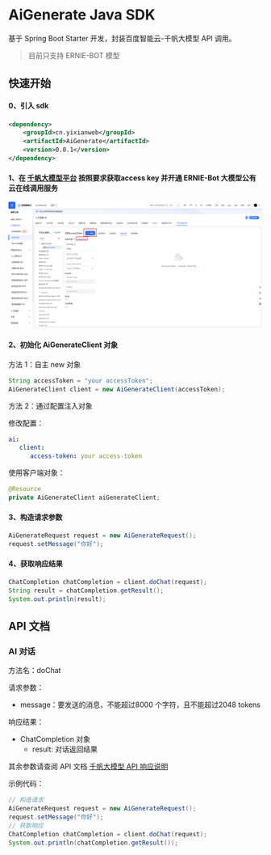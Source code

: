 # AiGenerate Java SDK

基于 Spring Boot Starter 开发，封装百度智能云-千帆大模型 API 调用。

> 目前只支持 ERNIE-BOT 模型

## 快速开始

#### 0、引入 sdk

```xml
<dependency>
    <groupId>cn.yixianweb</groupId>
    <artifactId>AiGenerate</artifactId>
    <version>0.0.1</version>
</dependency>
```

#### 1、在 [千帆大模型平台](https://console.bce.baidu.com/tools/?_=1692863460488#/api?product=AI&project=%E5%8D%83%E5%B8%86%E5%A4%A7%E6%A8%A1%E5%9E%8B%E5%B9%B3%E5%8F%B0&parent=%E9%89%B4%E6%9D%83%E8%AE%A4%E8%AF%81%E6%9C%BA%E5%88%B6&api=oauth/2.0/token&method=post) 按照要求获取access key 并**开通 ERNIE-Bot 大模型公有云在线调用服务**

![](https://github.com/1-on/AiGenerate-java-sdk/blob/master/doc/imgs/getkey.png)

#### 2、初始化 AiGenerateClient 对象

方法 1：自主 new 对象

```java
String accessToken = "your accessToken";
AiGenerateClient client = new AiGenerateClient(accessToken);
```

方法 2：通过配置注入对象

修改配置：

```yaml
ai:
   client:
      access-token: your access-token
```

使用客户端对象：

```java
@Resource
private AiGenerateClient aiGenerateClient;
```

#### 3、构造请求参数

```java
AiGenerateRequest request = new AiGenerateRequest();
request.setMessage("你好");
```

#### 4、获取响应结果

```java
ChatCompletion chatCompletion = client.doChat(request);
String result = chatCompletion.getResult();
System.out.println(result);
```


## API 文档

### AI 对话

方法名：doChat

请求参数：

- message：要发送的消息，不能超过8000 个字符，且不能超过2048 tokens

响应结果：

- ChatCompletion 对象
  - result: 对话返回结果

其余参数请查阅 API 文档 [千帆大模型 API 响应说明](https://cloud.baidu.com/doc/WENXINWORKSHOP/s/jlil56u11#%E5%93%8D%E5%BA%94%E8%AF%B4%E6%98%8E)

示例代码：

```java
// 构造请求
AiGenerateRequest request = new AiGenerateRequest();
request.setMessage("你好");
// 获取响应
ChatCompletion chatCompletion = client.doChat(request);
System.out.println(chatCompletion.getResult());
```
